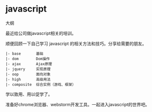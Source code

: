 javascript
==========

大纲

  最近给公司做javascript相关的培训。
  
  顺便回顾一下自己学习 javascript 的相关方法和技巧。分享给需要的朋友。
  
  
    |- base       基础
    |- dom        Dom操作
    |- ajax       Ajax原理
    |- jquery     实现原理
    |- oop        面向对象
    |- high       高级用法
    |- composite  综合实例（游戏、框架）
  
  
  学以致用、用以促学了。
  
  准备好chrome浏览器、webstorm开发工具。一起进入javascript的世界吧。
